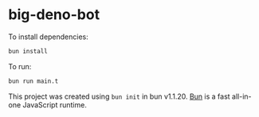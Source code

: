 # big-deno-bot

To install dependencies:

```bash
bun install
```

To run:

```bash
bun run main.t
```

This project was created using `bun init` in bun v1.1.20. [Bun](https://bun.sh) is a fast all-in-one JavaScript runtime.
